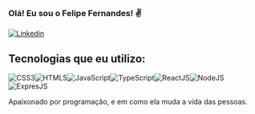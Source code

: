 ### Olá! Eu sou o Felipe Fernandes! ✌️

[![Linkedin](https://img.shields.io/badge/LinkedIn-0077B5?style=for-the-badge&logo=linkedin&logoColor=white)](https://www.linkedin.com/in/felipe-fernandes-ab7a3622a/)
## Tecnologias que eu utilizo:

<img src="https://img.shields.io/badge/CSS-239120?&style=for-the-badge&logo=css3&logoColor=white" alt="CSS3" /><img src="https://img.shields.io/badge/HTML-239120?style=for-the-badge&logo=html5&logoColor=white" alt="HTML5" /><img src="https://img.shields.io/badge/JavaScript-F7DF1E?style=for-the-badge&logo=javascript&logoColor=black" alt="JavaScript" /><img src="https://img.shields.io/badge/TypeScript-007ACC?style=for-the-badge&logo=typescript&logoColor=whit" alt="TypeScript" /><img src="https://img.shields.io/badge/React-20232A?style=for-the-badge&logo=react&logoColor=61DAFB" alt="ReactJS" /><img src="https://img.shields.io/badge/Node.js-43853D?style=for-the-badge&logo=node.js&logoColor=white" alt="NodeJS" /><img src="https://img.shields.io/badge/Express.js-404D59?style=for-the-badge" alt="ExpresJS" /><i class="fi fi-brands-java"></i>

Apaixonado por programação, e em como ela muda a vida das pessoas.
